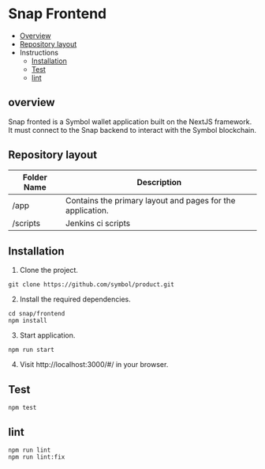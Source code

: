 # Snap Frontend

- [Overview](#overview)
- [Repository layout](#repository-layout)
- Instructions
    - [Installation](#installation)
    - [Test](#test)
    - [lint](#lint)

## overview

Snap fronted is a Symbol wallet application built on the NextJS framework. It must connect to the Snap backend to interact with the Symbol blockchain.

## Repository layout

| Folder Name | Description |
| -------------|--------------|
| /app | Contains the primary layout and pages for the application. |
| /scripts | Jenkins ci scripts |

## Installation

1. Clone the project.

```shell
git clone https://github.com/symbol/product.git
```

2. Install the required dependencies.

```shell
cd snap/frontend
npm install
```

3. Start application.

```shell
npm run start
```

4. Visit http://localhost:3000/#/ in your browser.


## Test

```shell
npm test
```

## lint

```shell
npm run lint
npm run lint:fix
```

